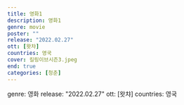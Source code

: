 ```yaml
---
title: 영화1
description: 영화1
genre: movie
poster: ""
release: "2022.02.27"
ott: [왓챠]
countries: 영국
cover: 킬링이브시즌3.jpeg
end: true
categories: [청춘]
---
```


genre: 영화
release: "2022.02.27"
ott: [왓챠]
countries: 영국
